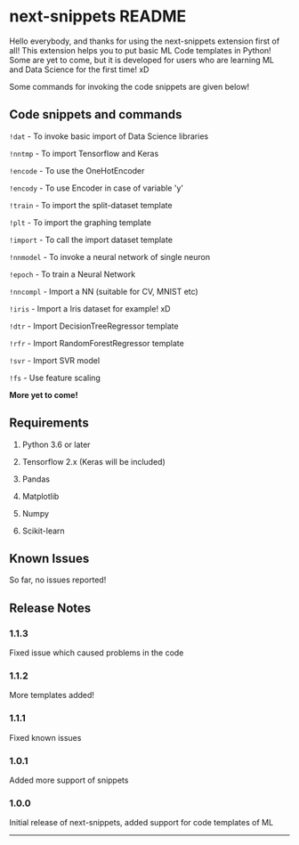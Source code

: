 # next-snippets README

Hello everybody, and thanks for using the next-snippets extension first of all! This extension helps you to put basic ML Code templates in Python! Some are yet to come, but it is developed for users who are learning ML and Data Science for the first time! xD

Some commands for invoking the code snippets are given below!

## Code snippets and commands

`!dat` - To invoke basic import of Data Science libraries

`!nntmp` - To import Tensorflow and Keras

`!encode` - To use the OneHotEncoder

`!encody` - To use Encoder in case of variable 'y'

`!train` - To import the split-dataset template

`!plt` - To import the graphing template

`!import` - To call the import dataset template

`!nnmodel` - To invoke a neural network of single neuron

`!epoch` - To train a Neural Network

`!nncompl` - Import a NN (suitable for CV, MNIST etc)

`!iris` - Import a Iris dataset for example! xD

`!dtr` - Import DecisionTreeRegressor template

`!rfr` - Import RandomForestRegressor template

`!svr` - Import SVR model

`!fs` - Use feature scaling

**More yet to come!**


## Requirements

1. Python 3.6 or later

2. Tensorflow 2.x (Keras will be included)

3. Pandas

4. Matplotlib

5. Numpy

6. Scikit-learn

## Known Issues

So far, no issues reported!

## Release Notes

### 1.1.3

Fixed issue which caused problems in the code

### 1.1.2

More templates added!

### 1.1.1

Fixed known issues

### 1.0.1

Added more support of snippets

### 1.0.0

Initial release of next-snippets, added support for code templates of ML  

-----------------------------------------------------------------------------------------------------------
